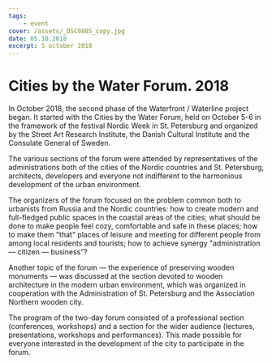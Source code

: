 ```yaml
---
tags:
    - event
cover: /assets/_DSC9885_copy.jpg
date: 05.10.2018
excerpt: 5 october 2018
---
```


# Cities by the Water Forum. 2018

In October 2018, the second phase of the Waterfront / Waterline project began. It started with the Cities by the Water Forum, held on October 5-6 in the framework of the festival Nordic Week in St. Petersburg  and organized by the Street Art Research Institute, the Danish Cultural Institute and the Consulate General of Sweden.

The various sections of the forum were attended by representatives of the administrations both of the cities of the Nordic countries and St. Petersburg, architects, developers and everyone not indifferent to the harmonious development of the urban environment.

The organizers of the forum focused on the problem common both to urbanists from Russia and the Nordic countries: how to create modern and full-fledged public spaces in the coastal areas of the cities; what should be done to make people feel cozy, comfortable and safe in these places; how to make them "that" places of leisure and meeting for different people from among local residents and tourists; how to achieve synergy "administration — citizen — business”?

Another topic of the forum — the experience of preserving wooden monuments — was discussed at the section devoted to wooden architecture in the modern urban environment, which was organized in cooperation with the Administration of St. Petersburg and the Association Northern wooden city.

The program of the two-day forum consisted of a professional section (conferences, workshops) and a section for the wider audience (lectures, presentations, workshops and performances). This made possible for everyone interested in the development of the city to participate in the forum.
